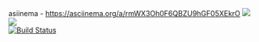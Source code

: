 asiinema - https://asciinema.org/a/rmWX3Oh0F6QBZU9hGF05XEkrO
<a href="https://codeclimate.com/github/ljapkin-roman/php-project-lvl2/maintainability"><img src="https://api.codeclimate.com/v1/badges/71b976def34ce1382642/maintainability" /></a><br/>
<a href="https://codeclimate.com/github/ljapkin-roman/php-project-lvl2/test_coverage"><img src="https://api.codeclimate.com/v1/badges/71b976def34ce1382642/test_coverage" /></a><br/>
[![Build Status](https://travis-ci.org/ljapkin-roman/php-project-lvl2.svg?branch=master)](https://travis-ci.org/ljapkin-roman/php-project-lvl2) <br/>

